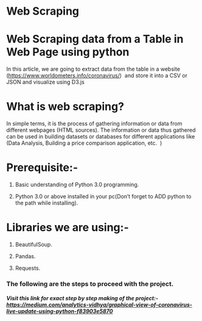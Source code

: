 # Web Scraping

# Web Scraping data from a Table in Web Page using python 

In this article, we are going to extract data from the table in a website
(<https://www.worldometers.info/coronavirus/>)  and store it into a CSV or JSON
and visualize using D3.js

# What is web scraping?

In simple terms, it is the process of gathering information or data from
different webpages (HTML sources). The information or data thus gathered can be
used in building datasets or databases for different applications like (Data
Analysis, Building a price comparison application, etc.  )

# Prerequisite:- 

1.  Basic understanding of Python 3.0 programming.

2.  Python 3.0 or above installed in your pc(Don’t forget to ADD python to the
    path while installing).

# Libraries we are using:-

1.  BeautifulSoup.

2.  Pandas.

3.  Requests.

### The following are the steps to proceed with the project.
##### Visit this link for exact step by step making of the project:-https://medium.com/analytics-vidhya/graphical-view-of-coronavirus-live-update-using-python-f83903e5870
